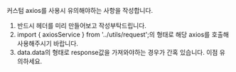 커스텀 axios를 사용시 유의해야하는 사항을 작성합니다.

1. 반드시 헤더를 미리 만들어보고 작성부탁드립니다.
2. import { axiosService } from '../utils/request';의 형태로 해당 axios를 호출해 사용해주시기 바랍니다.
3. data.data의 형태로 response값을 가져와야하는 경우가 간혹 있습니다. 이점 유의하세요.
